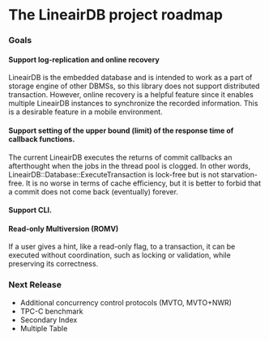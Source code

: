 # The LineairDB project roadmap

### Goals

#### Support log-replication and online recovery

LineairDB is the embedded database and is intended to work as a part of storage engine of other DBMSs, so this library does not support distributed transaction.
However, online recovery is a helpful feature since it enables multiple LineairDB instances to synchronize the recorded information.
This is a desirable feature in a mobile environment.

#### Support setting of the upper bound (limit) of the response time of callback functions.

The current LineairDB executes the returns of commit callbacks an afterthought when the jobs in the thread pool is clogged.
In other words, LineairDB::Database::ExecuteTransaction is lock-free but is not starvation-free.
It is no worse in terms of cache efficiency, but it is better to forbid that a commit does not come back (eventually) forever.

#### Support CLI.

#### Read-only Multiversion (ROMV)

If a user gives a hint, like a read-only flag, to a transaction, it can be executed without coordination, such as locking or validation, while preserving its correctness. 

### Next Release

- Additional concurrency control protocols (MVTO, MVTO+NWR)
- TPC-C benchmark
- Secondary Index
- Multiple Table

